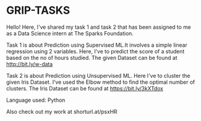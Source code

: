 # GRIP-TASKS
Hello! Here, I've shared my task 1 and task 2 that has been assigned to me as a Data Science intern at The Sparks Foundation.

Task 1 is about Prediction using Supervised ML.It involves a simple linear regression using 2 variables. Here, I've to predict the score of a student based on the no of hours studied. The given Dataset can be found at http://bit.ly/w-data

Task 2 is about Prediction using Unsupervised ML. Here I've to cluster the given Iris Dataset. I've used the Elbow method to find the optimal number of clusters. The Iris Dataset can be found at https://bit.ly/3kXTdox

Language used: Python

Also check out my work at shorturl.at/psxHR
